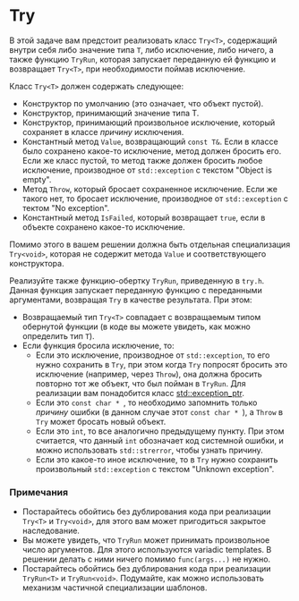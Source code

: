 # Try

В этой задаче вам предстоит реализовать класс `Try<T>`, содержащий внутри себя либо значение типа `T`, либо исключение, либо ничего,
а также функцию `TryRun`, которая запускает переданную ей функцию и возвращает `Try<T>`, при необходимости поймав исключение.

Класс `Try<T>` должен содержать следующее:

* Конструктор по умолчанию (это означает, что объект пустой).
* Конструктор, принимающий значение типа T.
* Конструктор, принимающий произвольное исключение, который сохраняет в классе _причину_ исключения.
* Константный метод `Value`, возвращающий `const T&`. Если в классе было сохранено какое-то исключение, метод должен бросить его.
Если же класс пустой, то метод также должен бросить любое исключение, производное от `std::exception` с текстом "Object is empty".
* Метод `Throw`, который бросает сохраненное исключение. Если же такого нет, то бросает исключение, производное от `std::exception` с
тектом "No exception".
* Константный метод `IsFailed`, который возвращает `true`, если в объекте сохранено какое-то исключение.

Помимо этого в вашем решении должна быть отдельная специализация `Try<void>`, которая не содержит метода `Value` и соответствующего
конструктора.

Реализуйте также функцию-обертку `TryRun`, приведенную в `try.h`. Данная функция запускает переданную функцию с переданными аргументами,
возвращая `Try` в качестве результата. При этом:

* Возвращаемый тип `Try<T>` совпадает с возвращаемым типом обернутой функции (в коде вы можете увидеть, как можно определить тип `T`).
* Если функция бросила исключение, то:
    * Если это исключение, производное от `std::exception`, то его нужно сохранить в `Try`, при этом когда `Try` попросят бросить
    это исключение (например, через `Throw`), она должна бросить повторно тот же объект, что был пойман в `TryRun`. Для реализации вам понадобится класс
[std::exception_ptr](http://en.cppreference.com/w/cpp/error/exception_ptr).
    * Если это `const char * `, то необходимо запомнить только _причину_ ошибки (в данном случае этот `const char * `),
    а `Throw` в `Try` может бросать новый объект.
    * Если это `int`, то все аналогично предыдущему пункту. При этом считается, что данный `int` обозначает код системной ошибки,
    и можно использовать `std::strerror`, чтобы узнать причину.
    * Если это какое-то иное исключение, то в `Try` нужно сохранить произвольный `std::exception` с текстом "Unknown exception".

### Примечания

* Постарайтесь обойтись без дублирования кода при реализации `Try<T>` и `Try<void>`, для этого вам может пригодиться закрытое
наследование.
* Вы можете увидеть, что `TryRun` может принимать произвольное число аргументов. Для этого используются variadic templates.
В решении делать с ними ничего помимо `func(args...)` не нужно.
* Постарайтесь обойтись без дублирования кода при реализации `TryRun<T>` и `TryRun<void>`. Подумайте, как можно использовать
механизм частичной специализации шаблонов.
